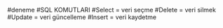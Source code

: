 #deneme
#SQL  KOMUTLARI
#Select =  veri seçme
#Delete = veri silmek
#Update = veri güncelleme
#Insert = veri kaydetme
